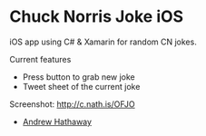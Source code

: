 # Chuck Norris Joke iOS

iOS app using C# & Xamarin for random CN jokes. 

Current features
- Press button to grab new joke
- Tweet sheet of the current joke


Screenshot: http://c.nath.is/OFJO

- [Andrew Hathaway](http://twitter.com/andrewhathaway)

